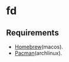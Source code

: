# fd

## Requirements

* [Homebrew](../homebrew/README.md)(macos).
* [Pacman](../pacman/README.md)(archlinux).
